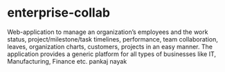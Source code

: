 enterprise-collab
=================

Web-application to manage an organization’s employees and the work status, project/milestone/task timelines, performance, team collaboration, leaves, organization charts, customers, projects in an easy manner. The application provides a generic platform for all types of businesses like IT, Manufacturing, Finance etc.
pankaj nayak
